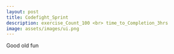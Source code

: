 ```yaml
---
layout: post
title: Codefight_Sprint 
description: exercise_Count_100 <br> time_to_Completion_3hrs
image: assets/images/ui.png
---
```


Good old fun
